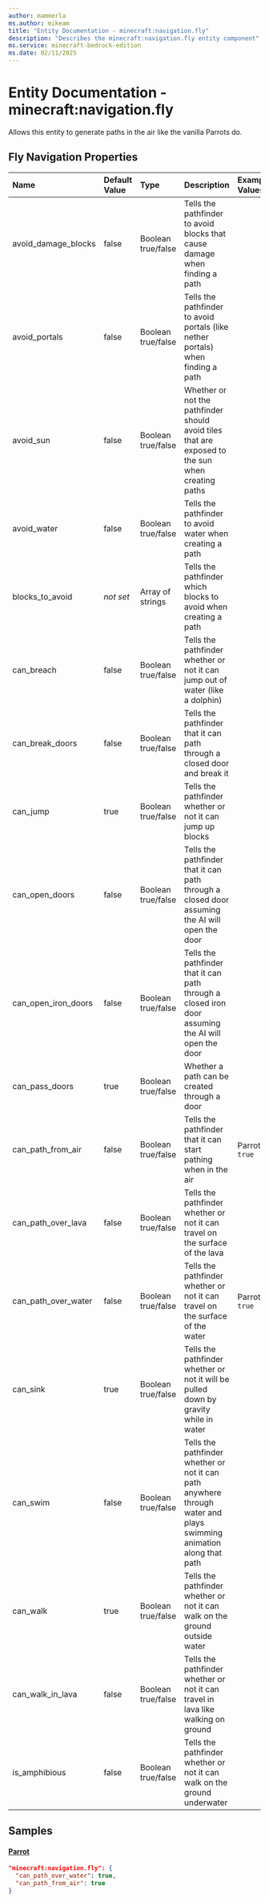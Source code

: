 ```yaml
---
author: mammerla
ms.author: mikeam
title: "Entity Documentation - minecraft:navigation.fly"
description: "Describes the minecraft:navigation.fly entity component"
ms.service: minecraft-bedrock-edition
ms.date: 02/11/2025 
---
```


# Entity Documentation - minecraft:navigation.fly

Allows this entity to generate paths in the air like the vanilla Parrots do.


## Fly Navigation Properties

|Name       |Default Value |Type |Description |Example Values |
|:----------|:-------------|:----|:-----------|:------------- |
| avoid_damage_blocks | false | Boolean true/false | Tells the pathfinder to avoid blocks that cause damage when finding a path |  | 
| avoid_portals | false | Boolean true/false | Tells the pathfinder to avoid portals (like nether portals) when finding a path |  | 
| avoid_sun | false | Boolean true/false | Whether or not the pathfinder should avoid tiles that are exposed to the sun when creating paths |  | 
| avoid_water | false | Boolean true/false | Tells the pathfinder to avoid water when creating a path |  | 
| blocks_to_avoid | *not set* | Array of strings | Tells the pathfinder which blocks to avoid when creating a path |  | 
| can_breach | false | Boolean true/false | Tells the pathfinder whether or not it can jump out of water (like a dolphin) |  | 
| can_break_doors | false | Boolean true/false | Tells the pathfinder that it can path through a closed door and break it |  | 
| can_jump | true | Boolean true/false | Tells the pathfinder whether or not it can jump up blocks |  | 
| can_open_doors | false | Boolean true/false | Tells the pathfinder that it can path through a closed door assuming the AI will open the door |  | 
| can_open_iron_doors | false | Boolean true/false | Tells the pathfinder that it can path through a closed iron door assuming the AI will open the door |  | 
| can_pass_doors | true | Boolean true/false | Whether a path can be created through a door |  | 
| can_path_from_air | false | Boolean true/false | Tells the pathfinder that it can start pathing when in the air | Parrot: `true` | 
| can_path_over_lava | false | Boolean true/false | Tells the pathfinder whether or not it can travel on the surface of the lava |  | 
| can_path_over_water | false | Boolean true/false | Tells the pathfinder whether or not it can travel on the surface of the water | Parrot: `true` | 
| can_sink | true | Boolean true/false | Tells the pathfinder whether or not it will be pulled down by gravity while in water |  | 
| can_swim | false | Boolean true/false | Tells the pathfinder whether or not it can path anywhere through water and plays swimming animation along that path |  | 
| can_walk | true | Boolean true/false | Tells the pathfinder whether or not it can walk on the ground outside water |  | 
| can_walk_in_lava | false | Boolean true/false | Tells the pathfinder whether or not it can travel in lava like walking on ground |  | 
| is_amphibious | false | Boolean true/false | Tells the pathfinder whether or not it can walk on the ground underwater |  | 

## Samples

#### [Parrot](https://github.com/Mojang/bedrock-samples/tree/preview/behavior_pack/entities/parrot.json)


```json
"minecraft:navigation.fly": {
  "can_path_over_water": true,
  "can_path_from_air": true
}
```
